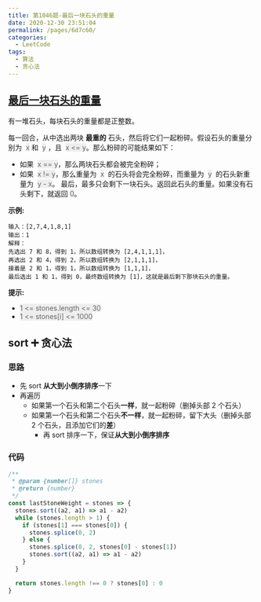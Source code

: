 ```yaml
---
title: 第1046题-最后一块石头的重量
date: 2020-12-30 23:51:04
permalink: /pages/6d7c60/
categories:
  - LeetCode
tags:
  - 算法
  - 贪心法
---
```


## [最后一块石头的重量](https://leetcode-cn.com/problems/last-stone-weight/)

有一堆石头，每块石头的重量都是正整数。

每一回合，从中选出两块 **最重的** 石头，然后将它们一起粉碎。假设石头的重量分别为  <font style="background: #eee; color: #666;">x</font> 和  <font style="background: #eee; color: #666;">y</font> ，且  <font style="background: #eee; color: #666;">x <= y</font>。那么粉碎的可能结果如下：

- 如果  <font style="background: #eee; color: #666;">x == y</font>，那么两块石头都会被完全粉碎；
- 如果  <font style="background: #eee; color: #666;">x != y</font>，那么重量为  <font style="background: #eee; color: #666;">x</font>  的石头将会完全粉碎，而重量为  <font style="background: #eee; color: #666;">y</font>  的石头新重量为  <font style="background: #eee; color: #666;">y - x</font>。
  最后，最多只会剩下一块石头。返回此石头的重量。如果没有石头剩下，就返回 <font style="background: #eee; color: #666;">0</font>。

**示例:**

```
输入：[2,7,4,1,8,1]
输出：1
解释：
先选出 7 和 8，得到 1，所以数组转换为 [2,4,1,1,1]，
再选出 2 和 4，得到 2，所以数组转换为 [2,1,1,1]，
接着是 2 和 1，得到 1，所以数组转换为 [1,1,1]，
最后选出 1 和 1，得到 0，最终数组转换为 [1]，这就是最后剩下那块石头的重量。
```

<!-- more -->

**提示:**

- <font style="background: #eee; color: #666;">1 <= stones.length <= 30</font>
- <font style="background: #eee; color: #666;">1 <= stones[i] <= 1000</font>

## sort ➕ 贪心法

### 思路

- 先 sort **从大到小倒序排序**一下
- 再遍历
  - 如果第一个石头和第二个石头**一样**，就一起粉碎（删掉头部 2 个石头）
  - 如果第一个石头和第二个石头**不一样**，就一起粉碎，留下大头（删掉头部 2 个石头，且添加它们的**差**）
    - 再 sort 排序一下，保证**从大到小倒序排序**

### 代码

```JavaScript
/**
 * @param {number[]} stones
 * @return {number}
 */
const lastStoneWeight = stones => {
  stones.sort((a2, a1) => a1 - a2)
  while (stones.length > 1) {
    if (stones[1] === stones[0]) {
      stones.splice(0, 2)
    } else {
      stones.splice(0, 2, stones[0] - stones[1])
      stones.sort((a2, a1) => a1 - a2)
    }
  }

  return stones.length !== 0 ? stones[0] : 0
}
```
